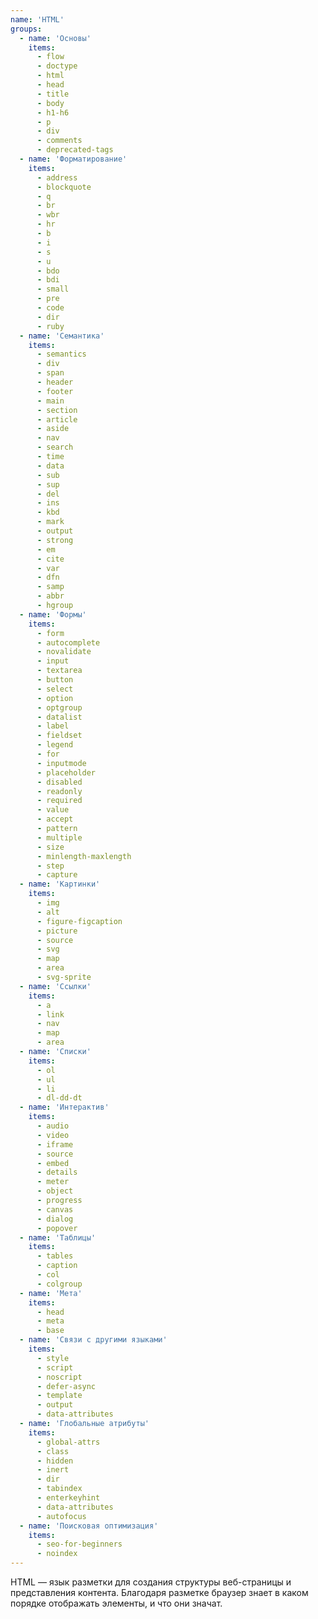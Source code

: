 ```yaml
---
name: 'HTML'
groups:
  - name: 'Основы'
    items:
      - flow
      - doctype
      - html
      - head
      - title
      - body
      - h1-h6
      - p
      - div
      - comments
      - deprecated-tags
  - name: 'Форматирование'
    items:
      - address
      - blockquote
      - q
      - br
      - wbr
      - hr
      - b
      - i
      - s
      - u
      - bdo
      - bdi
      - small
      - pre
      - code
      - dir
      - ruby
  - name: 'Семантика'
    items:
      - semantics
      - div
      - span
      - header
      - footer
      - main
      - section
      - article
      - aside
      - nav
      - search
      - time
      - data
      - sub
      - sup
      - del
      - ins
      - kbd
      - mark
      - output
      - strong
      - em
      - cite
      - var
      - dfn
      - samp
      - abbr
      - hgroup
  - name: 'Формы'
    items:
      - form
      - autocomplete
      - novalidate
      - input
      - textarea
      - button
      - select
      - option
      - optgroup
      - datalist
      - label
      - fieldset
      - legend
      - for
      - inputmode
      - placeholder
      - disabled
      - readonly
      - required
      - value
      - accept
      - pattern
      - multiple
      - size
      - minlength-maxlength
      - step
      - capture
  - name: 'Картинки'
    items:
      - img
      - alt
      - figure-figcaption
      - picture
      - source
      - svg
      - map
      - area
      - svg-sprite
  - name: 'Ссылки'
    items:
      - a
      - link
      - nav
      - map
      - area
  - name: 'Списки'
    items:
      - ol
      - ul
      - li
      - dl-dd-dt
  - name: 'Интерактив'
    items:
      - audio
      - video
      - iframe
      - source
      - embed
      - details
      - meter
      - object
      - progress
      - canvas
      - dialog
      - popover
  - name: 'Таблицы'
    items:
      - tables
      - caption
      - col
      - colgroup
  - name: 'Мета'
    items:
      - head
      - meta
      - base
  - name: 'Связи с другими языками'
    items:
      - style
      - script
      - noscript
      - defer-async
      - template
      - output
      - data-attributes
  - name: 'Глобальные атрибуты'
    items:
      - global-attrs
      - class
      - hidden
      - inert
      - dir
      - tabindex
      - enterkeyhint
      - data-attributes
      - autofocus
  - name: 'Поисковая оптимизация'
    items:
      - seo-for-beginners
      - noindex
---
```


HTML — язык разметки для создания структуры веб-страницы и представления контента. Благодаря разметке браузер знает в каком порядке отображать элементы, и что они значат.
